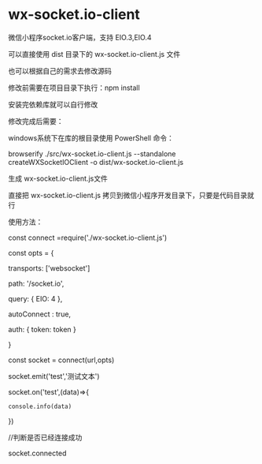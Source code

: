 # wx-socket.io-client
微信小程序socket.io客户端，支持 EIO.3,EIO.4

可以直接使用 dist 目录下的 wx-socket.io-client.js 文件

也可以根据自己的需求去修改源码

修改前需要在项目目录下执行：npm install

安装完依赖库就可以自行修改

修改完成后需要：

windows系统下在库的根目录使用 PowerShell 命令：

browserify ./src/wx-socket.io-client.js --standalone createWXSocketIOClient -o dist/wx-socket.io-client.js

生成 wx-socket.io-client.js文件

直接把 wx-socket.io-client.js 拷贝到微信小程序开发目录下，只要是代码目录就行



使用方法：

const connect =require('./wx-socket.io-client.js')

const opts = {

  transports: ['websocket']

  path: '/socket.io',

  query: { EIO: 4 },

  autoConnect : true,

  auth: { token: token }

}

const socket = connect(url,opts)

socket.emit('test','测试文本')

socket.on('test',(data)=>{

	console.info(data)

})

//判断是否已经连接成功

socket.connected
